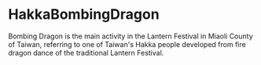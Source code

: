 # HakkaBombingDragon
Bombing Dragon is the main activity in the Lantern Festival in Miaoli County of Taiwan, referring to one of Taiwan's Hakka people developed from fire dragon dance of the traditional Lantern Festival.
